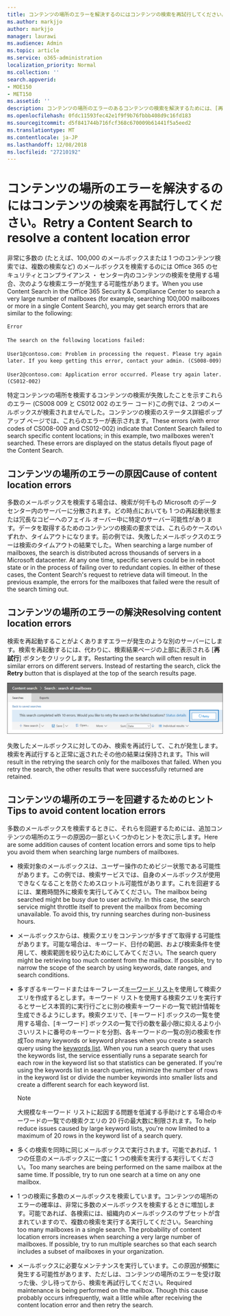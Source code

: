```yaml
---
title: コンテンツの場所のエラーを解決するのにはコンテンツの検索を再試行してください。
ms.author: markjjo
author: markjjo
manager: laurawi
ms.audience: Admin
ms.topic: article
ms.service: o365-administration
localization_priority: Normal
ms.collection: ''
search.appverid:
- MOE150
- MET150
ms.assetid: ''
description: コンテンツの場所のエラーのあるコンテンツの検索を解決するためには、[再試行] ボタンを使用します。
ms.openlocfilehash: 0fdc11593fec42e1f9f9b76fbbb408d9c16fd183
ms.sourcegitcommit: d5f841744b716fcf368c670009b61441f5a5eed2
ms.translationtype: MT
ms.contentlocale: ja-JP
ms.lasthandoff: 12/08/2018
ms.locfileid: "27210192"
---
```

# <a name="retry-a-content-search-to-resolve-a-content-location-error"></a><span data-ttu-id="9f3e6-103">コンテンツの場所のエラーを解決するのにはコンテンツの検索を再試行してください。</span><span class="sxs-lookup"><span data-stu-id="9f3e6-103">Retry a Content Search to resolve a content location error</span></span>

<span data-ttu-id="9f3e6-104">非常に多数の (たとえば、100,000 のメールボックスまたは 1 つのコンテンツ検索では、複数の検索など) のメールボックスを検索するのには Office 365 のセキュリティとコンプライアンス ・ センター内のコンテンツの検索を使用する場合、次のような検索エラーが発生する可能性があります。</span><span class="sxs-lookup"><span data-stu-id="9f3e6-104">When you use Content Search in the Office 365 Security & Compliance Center to search a very large number of mailboxes (for example, searching 100,000 mailboxes or more in a single Content Search), you may get search errors that are similar to the following:</span></span>

```
Error

The search on the following locations failed:

User1@contoso.com: Problem in processing the request. Please try again later. If you keep getting this error, contact your admin. (CS008-009)

User2@contoso.com: Application error occurred. Please try again later. (CS012-002)
```

<span data-ttu-id="9f3e6-p101">特定コンテンツの場所を検索するコンテンツの検索が失敗したことを示すこれらのエラー (CS008 009 と CS012 002 のエラー コード)この例では、2 つのメールボックスが検索されませんでした。コンテンツの検索のステータス詳細ポップアップ ページでは、これらのエラーが表示されます。</span><span class="sxs-lookup"><span data-stu-id="9f3e6-p101">These errors (with error codes of CS008-009 and CS012-002) indicate that Content Search failed to search specific content locations; in this example, two mailboxes weren't searched. These errors are displayed on the status details flyout page of the Content Search.</span></span>

## <a name="cause-of-content-location-errors"></a><span data-ttu-id="9f3e6-107">コンテンツの場所のエラーの原因</span><span class="sxs-lookup"><span data-stu-id="9f3e6-107">Cause of content location errors</span></span>

<span data-ttu-id="9f3e6-p102">多数のメールボックスを検索する場合は、検索が何千もの Microsoft のデータ センター内のサーバーに分散されます。どの時点においても 1 つの再起動状態または冗長なコピーへのフェイル オーバー中に特定のサーバー可能性があります。データを取得するためのコンテンツの検索の要求では、これらのケースのいずれか、タイムアウトになります。前の例では、失敗したメールボックスのエラーは検索のタイムアウトの結果でした。</span><span class="sxs-lookup"><span data-stu-id="9f3e6-p102">When searching a large number of mailboxes, the search is distributed across thousands of servers in a Microsoft datacenter. At any one time, specific servers could be in reboot state or in the process of failing over to redundant copies. In either of these cases, the Content Search's request to retrieve data will timeout. In the previous example, the errors for the mailboxes that failed were the result of the search timing out.</span></span>

## <a name="resolving-content-location-errors"></a><span data-ttu-id="9f3e6-112">コンテンツの場所のエラーの解決</span><span class="sxs-lookup"><span data-stu-id="9f3e6-112">Resolving content location errors</span></span>

<span data-ttu-id="9f3e6-p103">検索を再起動することがよくありますエラーが発生のような別のサーバーにします。検索を再起動するには、代わりに、検索結果ページの上部に表示される [**再試行**] ボタンをクリックします。</span><span class="sxs-lookup"><span data-stu-id="9f3e6-p103">Restarting the search will often result in similar errors on different servers. Instead of restarting the search, click the **Retry** button that is displayed at the top of the search results page.</span></span>

![コンテンツの場所のエラーを解決するのには [再試行] ボタンをクリックします。](media/retrycontentsearch3.png)

<span data-ttu-id="9f3e6-p104">失敗したメールボックスに対してのみ、検索を再試行して、これが発生します。検索を再試行すると正常に返されたその他の結果は保持されます。</span><span class="sxs-lookup"><span data-stu-id="9f3e6-p104">This will result in the retrying the search only for the mailboxes that failed. When you retry the search, the other results that were successfully returned are retained.</span></span>

## <a name="tips-to-avoid-content-location-errors"></a><span data-ttu-id="9f3e6-118">コンテンツの場所のエラーを回避するためのヒント</span><span class="sxs-lookup"><span data-stu-id="9f3e6-118">Tips to avoid content location errors</span></span>

<span data-ttu-id="9f3e6-119">多数のメールボックスを検索するときに、それらを回避するためには、追加コンテンツの場所のエラーの原因の一部といくつかのヒントを次に示します。</span><span class="sxs-lookup"><span data-stu-id="9f3e6-119">Here are some addition causes of content location errors and some tips to help you avoid them when searching large numbers of mailboxes.</span></span>

- <span data-ttu-id="9f3e6-p105">検索対象のメールボックスは、ユーザー操作のためビジー状態である可能性があります。この例では、検索サービスでは、自身のメールボックスが使用できなくなることを防ぐためスロットル可能性があります。これを回避するには、業務時間外に検索を実行してみてください。</span><span class="sxs-lookup"><span data-stu-id="9f3e6-p105">The mailbox being searched might be busy due to user activity. In this case, the search service might throttle itself to prevent the mailbox from becoming unavailable. To avoid this, try running searches during non-business hours.</span></span>

- <span data-ttu-id="9f3e6-p106">メールボックスからは、検索クエリをコンテンツが多すぎて取得する可能性があります。可能な場合は、キーワード、日付の範囲、および検索条件を使用して、検索範囲を絞り込むためにしてみてください。</span><span class="sxs-lookup"><span data-stu-id="9f3e6-p106">The search query might be retrieving too much content from the mailbox. If possible, try to narrow the scope of the search by using keywords, date ranges, and search conditions.</span></span>

- <span data-ttu-id="9f3e6-p107">多すぎるキーワードまたはキーフレーズ[キーワード リスト](view-keyword-statistics-for-content-search.md#get-keyword-statistics-for-content-searches)を使用して検索クエリを作成するとします。キーワード リストを使用する検索クエリを実行するとサービス本質的に実行行ごとに別の検索キーワードの一覧で統計情報を生成できるようにします。検索クエリで、[キーワード] ボックスの一覧を使用する場合、[キーワード] ボックスの一覧で行の数を最小限に抑えるより小さいリストに番号のキーワードを分割、各キーワードの一覧の別の検索を作成</span><span class="sxs-lookup"><span data-stu-id="9f3e6-p107">Too many keywords or keyword phrases when you create a search query using the [keywords list](view-keyword-statistics-for-content-search.md#get-keyword-statistics-for-content-searches). When you run a search query that uses the keywords list, the service essentially runs a separate search for each row in the keyword list so that statistics can be generated. If you're using the keywords list in search queries, minimize the number of rows in the keyword list or divide the number keywords into smaller lists and create a different search for each keyword list.</span></span>

  > [!NOTE]
  > <span data-ttu-id="9f3e6-128">大規模なキーワード リストに起因する問題を低減する手助けとする場合のキーワードの一覧での検索クエリの 20 行の最大数に制限されます。</span><span class="sxs-lookup"><span data-stu-id="9f3e6-128">To help reduce issues caused by large keyword lists, you're now limited to a maximum of 20 rows in the keyword list of a search query.</span></span>

- <span data-ttu-id="9f3e6-p108">多くの検索を同時に同じメールボックスで実行されます。可能であれば、1 つの任意のメールボックスに一度に 1 つの検索を実行する実行してください。</span><span class="sxs-lookup"><span data-stu-id="9f3e6-p108">Too many searches are being performed on the same mailbox at the same time. If possible, try to run one search at a time on any one mailbox.</span></span>

- <span data-ttu-id="9f3e6-p109">1 つの検索に多数のメールボックスを検索しています。コンテンツの場所のエラーの確率は、非常に多数のメールボックスを検索するときに増加します。可能であれば、各検索には、組織内のメールボックスのサブセットが含まれていますので、複数の検索を実行する実行してください。</span><span class="sxs-lookup"><span data-stu-id="9f3e6-p109">Searching too many mailboxes in a single search. The probability of content location errors increases when searching a very large number of mailboxes. If possible, try to run multiple searches so that each search includes a subset of  mailboxes in your organization.</span></span>

- <span data-ttu-id="9f3e6-p110">メールボックスに必要なメンテナンスを実行しています。この原因が頻繁に発生する可能性があります、ただしは、コンテンツの場所のエラーを受け取った後、少し待ってから、検索を再試行してください。</span><span class="sxs-lookup"><span data-stu-id="9f3e6-p110">Required maintenance is being performed on the mailbox. Though this cause probably occurs infrequently, wait a little while after receiving the content location error and then retry the search.</span></span>
